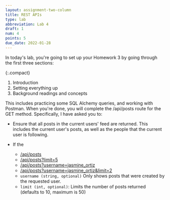 ```yaml
---
layout: assignment-two-column
title: REST APIs
type: lab
abbreviation: Lab 4
draft: 1
num: 4
points: 5
due_date: 2022-01-28
---
```


<style>
    .compact li {
        margin-bottom: 2px;
        line-height: 1.5em;
    }
</style>

In today's lab, you're going to set up your Homework 3 by going through the first three sections:

{:.compact}
1. Introduction
1. Setting everything up
1. Background readings and concepts

This includes practicing some SQL Alchemy queries, and working with Postman. When you're done, you will complete the /api/posts route for the GET method. Specifically, I have asked you to:
* Ensure that all posts in the current users' feed are returned. This includes the current user's posts, as well as the people that the current user is following.
* If the 
    <ul>
        <li><a href="https://photo-app-demo.herokuapp.com/api/posts">/api/posts</a></li>
        <li><a href="https://photo-app-demo.herokuapp.com/api/posts?limit=5">/api/posts?limit=5</a></li>
        <li><a href="https://photo-app-demo.herokuapp.com/api/posts?username=jasmine_ortiz">/api/posts?username=jasmine_ortiz</a></li>
        <li><a href="https://photo-app-demo.herokuapp.com/api/posts?username=jasmine_ortiz&limit=2">/api/posts?username=jasmine_ortiz&limit=2</a></li>
    </ul>

    <ul>
        <li><code class="highlighter-rouge">username (string, optional)</code> Only shows posts that were created by the requested user.</li>
        <li><code class="highlighter-rouge">limit (int, optional)</code>: Limits the number of posts returned (defaults to 10, maximum is 50)</li>
    </ul>
 
